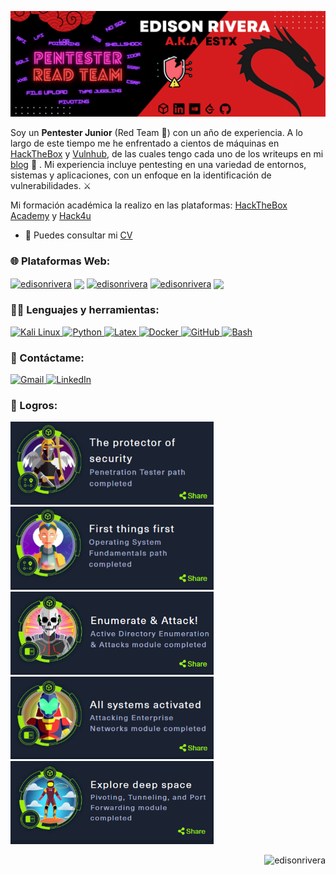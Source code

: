 <p align="center">
  <img alt="Banner" src="media/banner.png"/>
</p>

Soy un **Pentester Junior** (Red Team 🚩) con un año de experiencia. A lo largo de este tiempo me he enfrentado a cientos de máquinas en [HackTheBox](https://hackthebox.com/) y [Vulnhub](https://www.vulnhub.com/), de las cuales tengo cada uno de los writeups en mi [blog](https://edisonrivera.github.io/) 👀
. Mi experiencia incluye pentesting en una variedad de entornos, sistemas y aplicaciones, con un enfoque en la identificación de vulnerabilidades. ⚔

Mi formación académica la realizo en las plataformas: [HackTheBox Academy](https://academy.hackthebox.com/) y [Hack4u](https://hack4u.io/)


* 📝 Puedes consultar mi [CV](https://epnecuador-my.sharepoint.com/:b:/g/personal/edison_rivera_epn_edu_ec/EeKu2AyjVjFNmrMSboYtZ6kBFG5yeswx61q0vMDDmNUnaQ?e=V5JDqK)
<h3 align="left">🌐 Plataformas Web:</h3>
<p align="left">
<a href="https://www.hackerrank.com/riveraeddy58" target="blank"><img align="center" src="https://img.shields.io/badge/-Hackerrank-2EC866?style=for-the-badge&logo=HackerRank&logoColor=white" alt="edisonrivera" height="30"/></a>
<a href="https://app.hackthebox.com/profile/812859"><img align="center" src="https://img.shields.io/badge/HackTheBox-111927?style=for-the-badge&logo=Hack%20The%20Box&logoColor=9FEF00" height="30"></a>
<a href="https://www.leetcode.com/edisonrivera" target="blank"><img align="center" src="https://img.shields.io/badge/-LeetCode-FFA116?style=for-the-badge&logo=LeetCode&logoColor=black" alt="edisonrivera" height="30"/></a>
<a href="https://app.codesignal.com/profile/edisonrivera" target="blank"><img align="center" src="https://img.shields.io/badge/Signal-%23039BE5.svg?&style=for-the-badge&logo=Signal&logoColor=white" alt="edisonrivera" height="30"/></a>
 <a href="https://www.codewars.com/users/edisonrivera"><img align="center" src="https://img.shields.io/badge/Codewars-B1361E?style=for-the-badge&logo=Codewars&logoColor=white" height="30"></a>
</p>

<h3 align="left">👨‍💻 Lenguajes y herramientas:</h3>

<p align="left">
<a href="https://www.kali.org/" target="_blank" rel="noreferrer"> <img src="https://img.shields.io/badge/Kali_Linux-557C94?style=for-the-badge&logo=kali-linux&logoColor=white" alt="Kali Linux"/> </a>
<a href="https://www.python.org/" target="_blank" rel="noreferrer"> <img src="https://img.shields.io/badge/Python-FFD43B?style=for-the-badge&logo=python&logoColor=blue" alt="Python"/> </a> 
<a href="https://www.latex-project.org/" target="_blank" rel="noreferrer"> <img src="https://img.shields.io/badge/LaTeX-47A141?style=for-the-badge&logo=LaTeX&logoColor=white" alt="Latex"/> </a> 
<a href="https://www.docker.com/" target="_blank" rel="noreferrer"> <img src="https://img.shields.io/badge/Docker-2CA5E0?style=for-the-badge&logo=docker&logoColor=white" alt="Docker"/> </a>
<a href="https://github.com/" target="_blank" rel="noreferrer"> <img src="https://img.shields.io/badge/GitHub-100000?style=for-the-badge&logo=github&logoColor=white" alt="GitHub"/> </a> 
<a href="https://www.gnu.org/software/bash" target="_blank" rel="noreferrer"> <img src="https://img.shields.io/badge/GNU%20Bash-4EAA25?style=for-the-badge&logo=GNU%20Bash&logoColor=white" alt="Bash"/></a> 
</p>
 

<h3 align="left">📧 Contáctame:</h3>
<p align="left">
<a href="mailto:riveraeddy58@gmail.com" target="_blank">
<img alt="Gmail" src="https://img.shields.io/badge/Gmail-D14836?style=for-the-badge&logo=gmail&logoColor=white" />

<a href="https://www.linkedin.com/in/edison-rivera-684a3b222/" target="_blank">
<img alt="LinkedIn" src="https://img.shields.io/badge/linkedin%20-%230077B5.svg?&style=for-the-badge&logo=linkedin&logoColor=white"/>
</a>
</p> 

<h3 align="left">🥇 Logros:</h3>
<p>
 <a href="https://academy.hackthebox.com/achievement/badge/2cd04919-648e-11ee-aac4-bea50ffe6cb4" target="_blank"><img alt="Coding" width="325" src="media/badges/tester-path.png"></a>
 <a href="https://academy.hackthebox.com/achievement/badge/4d30068a-2c9e-11ee-acfc-bea50ffe6cb4" target="_blank"><img alt="Coding" width="325" src="media/badges/basic-path.png"></a>
 <a href="https://academy.hackthebox.com/achievement/badge/00c175f3-3b85-11ee-acfc-bea50ffe6cb4" target="_blank"><img alt="Coding" width="325" src="media/badges/ad-module.png"></a>
 <a href="https://academy.hackthebox.com/achievement/badge/dac3c973-3d70-11ee-acfc-bea50ffe6cb4" target="_blank"><img alt="Coding" width="325" src="media/badges/enterprise-module.png"></a>
 <a href="https://academy.hackthebox.com/achievement/badge/0ea6b989-1c44-11ee-acfc-bea50ffe6cb4" target="_blank"><img alt="Coding" width="325" src="media/badges/pivoting-module.png"></a>
</p>


<p align="right"> <img src="https://komarev.com/ghpvc/?username=edisonrivera&label=Profile%20views&color=0e75b6&style=flat" alt="edisonrivera" /> </p>
